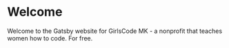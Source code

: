 # Welcome

Welcome to the Gatsby website for GirlsCode MK - a nonprofit that teaches women how to code. For free.
